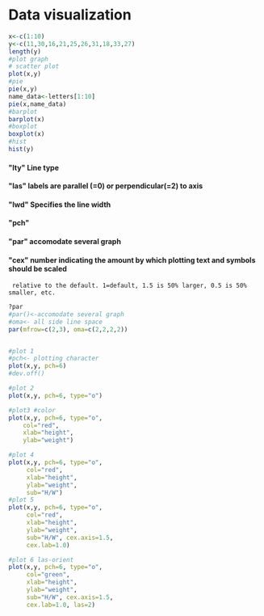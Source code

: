 # Data visualization
```R
x<-c(1:10)
y<-c(11,30,16,21,25,26,31,18,33,27)
length(y)
#plot graph
# scatter plot
plot(x,y)
#pie
pie(x,y)
name_data<-letters[1:10]
pie(x,name_data)
#barplot
barplot(x)
#boxplot
boxplot(x)
#hist
hist(y)
```
####  "lty" Line type
#### "las" labels are parallel (=0) or perpendicular(=2) to axis
####  "lwd" Specifies the line width
####  "pch" 
#### "par" accomodate several graph
#### "cex" number indicating the amount by which plotting text and symbols should be scaled </br>
     relative to the default. 1=default, 1.5 is 50% larger, 0.5 is 50% smaller, etc.
```R
?par
#par()<-accomodate several graph
#oma<- all side line space 
par(mfrow=c(2,3), oma=c(2,2,2,2))


#plot 1
#pch<- plotting character
plot(x,y, pch=6)
#dev.off()

#plot 2
plot(x,y, pch=6, type="o")

#plot3 #color
plot(x,y, pch=6, type="o",
    col="red",
    xlab="height",
    ylab="weight")

#plot 4 
plot(x,y, pch=6, type="o",
     col="red",
     xlab="height",
     ylab="weight",
     sub="H/W")
#plot 5
plot(x,y, pch=6, type="o",
     col="red",
     xlab="height",
     ylab="weight",
     sub="H/W", cex.axis=1.5,
     cex.lab=1.0)

#plot 6 las-orient
plot(x,y, pch=6, type="o",
     col="green",
     xlab="height",
     ylab="weight",
     sub="H/W", cex.axis=1.5,
     cex.lab=1.0, las=2)
```

